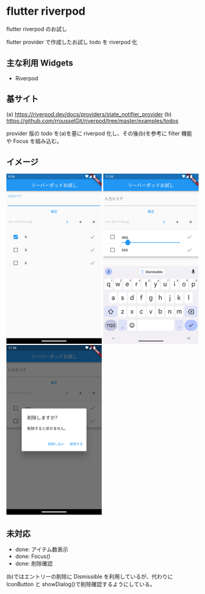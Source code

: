 # flutter riverpod

flutter riverpod のお試し

flutter provider で作成したお試し todo を riverpod 化

## 主な利用 Widgets

- Riverpod

## 基サイト

(a) https://riverpod.dev/docs/providers/state_notifier_provider
(b) https://github.com/rrousselGit/riverpod/tree/master/examples/todos

provider 版の todo を(a)を基に riverpod 化し、その後(b)を参考に filter 機能 や Focus を組み込む。

## イメージ

<img src="./Screenshot.png" width="250" >
<img src="./Screenshot2.png" width="250" >
<img src="./Screenshot3.png" width="250" >

## 未対応

- done: アイテム数表示
- done: Focus()
- done: 削除確認
  
(b)ではエントリーの削除に Dismissible を利用しているが、代わりに IconButton と showDialog()で削除確認するようにしている。
